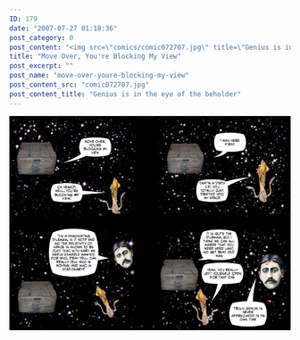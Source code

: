 ```yaml
---
ID: 179
date: "2007-07-27 01:18:36"
post_category: 0
post_content: "<img src=\"comics/comic072707.jpg\" title=\"Genius is in the eye of the beholder\" />"
title: "Move Over, You're Blocking My View"
post_excerpt: ""
post_name: "move-over-youre-blocking-my-view"
post_content_src: "comic072707.jpg"
post_content_title: "Genius is in the eye of the beholder"
---
```



[![Genius is in the eye of the beholder](/comics-hi-res/comic072707.jpg)](/comics-hi-res/comic072707.jpg)
